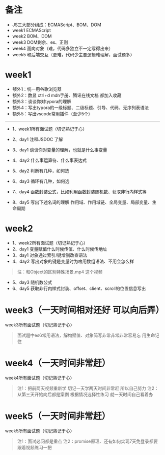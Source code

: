 # 备注

- JS三大部分组成：ECMAScript、BOM、DOM
- week1  ECMAScript
- week2  BOM、DOM
- week3  DOM剩余、es、正则
- week4  面向对象（难，代码多独立不一定写得出来）
- week5  和后端交互（更难，代码少主要逻辑难理解，面试题多）


# week1  

- 额外1：统一用谷歌浏览器
- 额外2：数显 ctrl+d mdn手册、腾讯在线文档  都加入收藏
- 额外3：谈谈你对typora的理解
- 额外4：写出typora的一级标题、二级标题、引导、代码、无序列表语法
- 额外5：写出vscode常用插件（至少5个）

-----

- 1、week1所有面试题（切记熟记于心）


- 2、day1 注释JSDOC 了解
- 3、day1 谈谈你对变量的理解，也就是什么事变量
- 4、day2 什么事运算符、什么事表达式
- 5、day2 判断有几种，如何选
- 6、day3 循环有几种，如何选
- 7、day4 函数封装公式，比如利用函数封装随机数、获取非行内样式等
- 8、day5 写出下述名词的理解 作用域、作用域链、全局变量、局部变量、生命周期



# week2 
- 1、week2所有面试题（切记熟记于心）
- 2、day1 变量赋值什么时候传值、什么时候传地址
- 3、day1 对象通过索引/键增删改查语法
- 4、day2 写出对象的键是变量时为啥用数组语法、不用会怎么样

> 注：和Object的区别特殊场景.mp4 这个视频

- 5、day3 随机数公式
- 6、day5 获取非行内样式封装、offset、client、scroll的位置信息写出

# week3（一天时间相对还好 可以向后弄）

week3所有面试题（切记熟记于心）
> 面试题中es6常用语法，解构赋值、对象简写非常非常非常容易忘 用生命记住



# week4（一天时间非常赶）

week4所有面试题（切记熟记于心）
> 注1：把前两天视频重新学  切记一天学两天时间非常赶 所以自己努力 
> 注2：从第三天开始向后都是案例 根据情况选择性练习 就一天时间自己看着办



# week5（一天时间非常赶）

week5所有面试题（切记熟记于心）
> 注1：面试必问都是重点
> 注2：promise原理、还有如何实现7天免登录都要跟着视频练习一把
